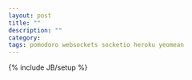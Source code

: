 ```yaml
---
layout: post
title: ""
description: ""
category: 
tags: pomodoro websockets socketio heroku yeomean
---
```

{% include JB/setup %}